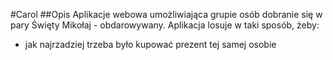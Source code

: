 #Carol
##Opis
Aplikacje webowa umożliwiająca grupie osób dobranie się w pary Święty Mikołaj - obdarowywany. Aplikacja losuje w taki sposób, żeby:

- jak najrzadziej trzeba było kupować prezent tej samej osobie